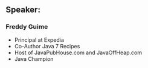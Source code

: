 ## Speaker: 

### Freddy Guime
* Principal at Expedia
* Co-Author Java 7 Recipes
* Host of JavaPubHouse.com and JavaOffHeap.com
* Java Champion
